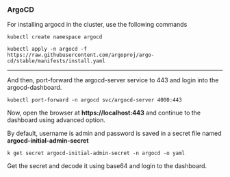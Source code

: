 ### ArgoCD
For installing argocd in the cluster, use the following commands
```
kubectl create namespace argocd

kubectl apply -n argocd -f https://raw.githubusercontent.com/argoproj/argo-cd/stable/manifests/install.yaml
```

---

And then, port-forward the argocd-server service to 443 and login into the argocd-dashboard.

```
kubectl port-forward -n argocd svc/argocd-server 4000:443
```

Now, open the browser at **https://localhost:443** and continue to the dashboard using advanced option.

By default, username is admin and password is saved in a secret file named **argocd-initial-admin-secret**
```
k get secret argocd-initial-admin-secret -n argocd -o yaml
```

Get the secret and decode it using base64 and login to the dashboard.
